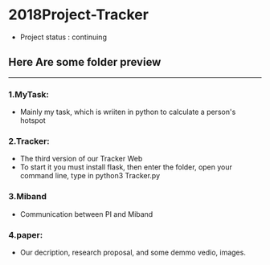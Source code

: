 # 2018Project-Tracker
* Project status : continuing
## Here Are some folder preview
---
### 1.MyTask:
  * Mainly my task, which is wriiten in python to calculate a person's hotspot
### 2.Tracker:
  * The third version of our Tracker Web
  * To start it you must install flask,
    then enter the folder, open your command line, type in python3 Tracker.py
### 3.Miband
  * Communication between PI and Miband
### 4.paper:
  * Our decription, research proposal, and some demmo vedio, images.
